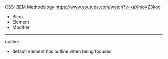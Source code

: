 CSS:
BEM Methodology
https://www.youtube.com/watch?v=xaXmoVZ3koo

- Blcok
- Element
- Modifier

---

outline

- default element has outline when being focused
